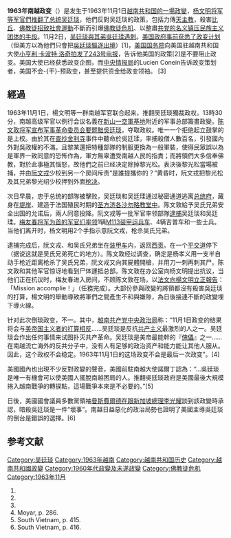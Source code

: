 **1963年南越政变**（）是发生于1963年11月1日[越南共和国的一場政變](https://zh.wikipedia.org/wiki/越南共和国 "wikilink")，[杨文明将军等](https://zh.wikipedia.org/wiki/杨文明 "wikilink")[军官們推翻了总统](https://zh.wikipedia.org/wiki/军官 "wikilink")[吴廷琰](https://zh.wikipedia.org/wiki/吴廷琰 "wikilink")，他們反對吴廷琰的政策，包括力傳[天主教](../Page/天主教.md "wikilink")，殺害[比丘](../Page/比丘.md "wikilink")、[佛教徒招致](https://zh.wikipedia.org/wiki/佛教徒 "wikilink")[社會運動](../Page/社會運動.md "wikilink")不斷而引爆[佛教徒危机](https://zh.wikipedia.org/wiki/佛教徒危机 "wikilink")、以整肅[共党的名义镇压民族主义团体的手段](https://zh.wikipedia.org/wiki/共党 "wikilink")。11月2日，[吴廷琰與其弟吳廷瑈遇刺](../Page/吴廷琰之死.md "wikilink")。[美国政府事前获悉了政变计划](https://zh.wikipedia.org/wiki/美国政府 "wikilink")（但美方以為他們只會把[吳廷琰](../Page/吳廷琰.md "wikilink")[驅逐出境](https://zh.wikipedia.org/wiki/驅逐出境 "wikilink")）\[1\]，[美国国务院](../Page/美国国务院.md "wikilink")向美国驻越南共和国大使[小亨利·卡波特·洛奇拍发了](https://zh.wikipedia.org/wiki/小亨利·卡波特·洛奇 "wikilink")[243号电报](../Page/243号电报.md "wikilink")，告诉他美国的政策\[2\]是不要阻止政变。美国大使已经获悉政变企图，而[中央情报局](../Page/中央情报局.md "wikilink")的Lucien Conein告诉政变策划者，美国不会-{干}-预政变，甚至提供资金给政变领袖。 \[3\]

## 經過

1963年11月1日，楊文明等一群南越军官联合起来，推翻吴廷琰獨裁政权。13時30分，南越高级军官以例行会议名義在[新山一空軍基地](../Page/新山一空軍基地.md "wikilink")附近的军事总部籌畫政變。[陈文敦将军宣布军事革命委员会要](https://zh.wikipedia.org/wiki/陈文敦 "wikilink")[罷黜吳廷琰](https://zh.wikipedia.org/wiki/罷黜 "wikilink")，夺取政权。唯一一个拒绝起立鼓掌的是上校。由於其在[查抄舍利寺](../Page/查抄舍利寺.md "wikilink")事件中聽命於吳廷瑈，率捕殺僧人數百名，引發國內外對吳政權的不滿。且黎某還把特種部隊的制服更換為一般軍裝，使得民眾誤以為是軍界一致同意的恐怖作為，軍方無辜遭受南越人民的指責；而將領們大多信奉佛教，對於此事極其惱怒，故他們之前已经决定除掉黎光松。表決後黎光松當場被捕，并由[阮文戎](../Page/阮文戎.md "wikilink")少校到另一个房间斥责“是誰提攜你的？”黄昏时，阮文戎把黎光松及其兄弟黎光绍少校押到外面[枪决](https://zh.wikipedia.org/wiki/枪决 "wikilink")。

次日早晨，忠于总统的部隊被擊败，吴廷琰和吴廷瑈通过秘密通道逃离[总统府](../Page/总统府.md "wikilink")，藏身在[堤岸](https://zh.wikipedia.org/wiki/堤岸_\(胡志明市\) "wikilink")、建造于法国殖民时期的[圣方济各沙勿略教堂中](https://zh.wikipedia.org/wiki/圣方济各沙勿略教堂 "wikilink")。陈文敦給予吴氏兄弟安全出国的允诺后，兩人同意投降。阮文戎等一批军官率领部隊[逮捕](../Page/逮捕.md "wikilink")吴廷琰和吴廷瑈。[梅友春将军为首的军官们率领](https://zh.wikipedia.org/wiki/梅友春 "wikilink")1辆[M113装甲运兵车](https://zh.wikipedia.org/wiki/M113装甲运兵车 "wikilink")、4辆吉普车和一些士兵。当他们离开时，杨文明用2个手指示意阮文戎，枪杀吴氏兄弟。

逮捕完成后，阮文戎、和吴氏兄弟坐在[装甲车](../Page/装甲车.md "wikilink")内，返回[西贡](../Page/胡志明市.md "wikilink")。在一个[平交道](../Page/平交道.md "wikilink")停下（据说这就是吴氏兄弟死亡的地方）。陈文敦经过调查，确定是杨孝义用一支半自动手枪近距离枪杀了吴氏兄弟，阮文戎又向其屍體開槍，并用刀一刺再刺其尸。陈文敦和其他军官惊讶地看到尸体運抵总部。陈文敦在办公室向杨文明提出抗议，当他们正在抗议时，梅友春进入房间，不顾陈文敦在场，以[法文向楊文明](https://zh.wikipedia.org/wiki/法文 "wikilink")[立正報告](https://zh.wikipedia.org/wiki/立正 "wikilink")：「Mission accomplie！」（任務完成）。大部份參與政變的將領都沒有殺害吳廷琰的打算，楊文明的舉動導致將軍們之間產生不和與嫌隙，為日後接連不斷的政變埋下導火線。

针对此次倒琰政变，不一。其中，[越南共产党中央政治局](../Page/越南共产党中央政治局.md "wikilink")称：“11月1日政变的结果将会与[美帝国主义者的打算相反](https://zh.wikipedia.org/wiki/美帝国主义 "wikilink")……吴廷琰是反抗[共产主义](../Page/共产主义.md "wikilink")最激烈的人之一。吴廷琰会作出任何事情来试图扑灭共产革命。吴廷琰是美帝最能幹的『[傀儡](https://zh.wikipedia.org/wiki/傀儡 "wikilink")』之一……在南越流亡海外的反共分子中，没有人有足够的政治资产和能力能让其他人服从。因此，这个政权不会稳定。1963年11月1日的这场政变不会是最后一次政变”。\[4\]

美國國內也出現不少反對政變的聲音，美國前駐南越大使諾爾丁認為：“...吳廷琰是唯一有機會可以使美國人擺脫南越困局的人。推翻吳廷琰政府是美國最後大規模捲入越南戰爭的轉捩點，這場戰爭本來是不必要的。”\[5\]

日後，美國國會議員多數黨領袖[曼斯費爾德在跟新加坡總理](../Page/迈克·曼斯菲尔德.md "wikilink")[李光耀](../Page/李光耀.md "wikilink")談到該政變時承認，暗殺吳廷琰是一件“壞事”。南越日益惡化的政治局勢也證明了美國主導吳廷琰的倒台是錯誤的選擇。\[6\]

## 参考文献

[Category:吴廷琰](https://zh.wikipedia.org/wiki/Category:吴廷琰 "wikilink") [Category:1963年越南](https://zh.wikipedia.org/wiki/Category:1963年越南 "wikilink") [Category:越南共和国历史](https://zh.wikipedia.org/wiki/Category:越南共和国历史 "wikilink") [Category:越南共和國政變](https://zh.wikipedia.org/wiki/Category:越南共和國政變 "wikilink") [Category:1960年代政變及未遂政變](https://zh.wikipedia.org/wiki/Category:1960年代政變及未遂政變 "wikilink") [Category:佛教徒危机](https://zh.wikipedia.org/wiki/Category:佛教徒危机 "wikilink") [Category:1963年11月](https://zh.wikipedia.org/wiki/Category:1963年11月 "wikilink")

1.
2.
3.
4.  Moyar, p. 286.
5.  South Vietnam, p. 415.
6.  South Vietnam, p. 416.